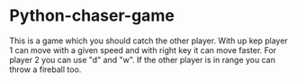 # Python-chaser-game
This is a game which you should catch the other player. With up kep player 1 can move with a given speed and with right key it can move faster. For player 2 you can use "d" and "w". If the other player is in range you can throw a fireball too.
